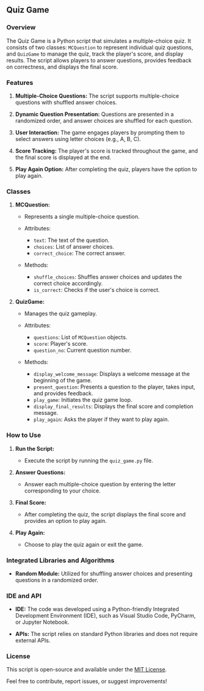 ## Quiz Game

### Overview
The Quiz Game is a Python script that simulates a multiple-choice quiz. It consists of two classes: `MCQuestion` to represent individual quiz questions, and `QuizGame` to manage the quiz, track the player's score, and display results. The script allows players to answer questions, provides feedback on correctness, and displays the final score.

### Features
1. **Multiple-Choice Questions:** The script supports multiple-choice questions with shuffled answer choices.

2. **Dynamic Question Presentation:** Questions are presented in a randomized order, and answer choices are shuffled for each question.

3. **User Interaction:** The game engages players by prompting them to select answers using letter choices (e.g., A, B, C).

4. **Score Tracking:** The player's score is tracked throughout the game, and the final score is displayed at the end.

5. **Play Again Option:** After completing the quiz, players have the option to play again.

### Classes
1. **MCQuestion:**
   - Represents a single multiple-choice question.
   - Attributes:
      - `text`: The text of the question.
      - `choices`: List of answer choices.
      - `correct_choice`: The correct answer.

   - Methods:
      - `shuffle_choices`: Shuffles answer choices and updates the correct choice accordingly.
      - `is_correct`: Checks if the user's choice is correct.

2. **QuizGame:**
   - Manages the quiz gameplay.
   - Attributes:
      - `questions`: List of `MCQuestion` objects.
      - `score`: Player's score.
      - `question_no`: Current question number.

   - Methods:
      - `display_welcome_message`: Displays a welcome message at the beginning of the game.
      - `present_question`: Presents a question to the player, takes input, and provides feedback.
      - `play_game`: Initiates the quiz game loop.
      - `display_final_results`: Displays the final score and completion message.
      - `play_again`: Asks the player if they want to play again.

### How to Use
1. **Run the Script:**
   - Execute the script by running the `quiz_game.py` file.

2. **Answer Questions:**
   - Answer each multiple-choice question by entering the letter corresponding to your choice.

3. **Final Score:**
   - After completing the quiz, the script displays the final score and provides an option to play again.

4. **Play Again:**
   - Choose to play the quiz again or exit the game.

### Integrated Libraries and Algorithms
- **Random Module:** Utilized for shuffling answer choices and presenting questions in a randomized order.

### IDE and API
- **IDE:** The code was developed using a Python-friendly Integrated Development Environment (IDE), such as Visual Studio Code, PyCharm, or Jupyter Notebook.

- **APIs:** The script relies on standard Python libraries and does not require external APIs.

### License
This script is open-source and available under the [MIT License](LICENSE.md).

Feel free to contribute, report issues, or suggest improvements!
